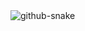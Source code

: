 <picture>
  <source media="(prefers-color-scheme: dark)" srcset="https://github.com/Abhishek21k/github-snake/blob/3c09fd500149e8c6d5b183cd7114591f71ea5892/github-snake-dark.svg" />
  <source media="(prefers-color-scheme: light)" srcset="https://github.com/Abhishek21k/github-snake/blob/3c09fd500149e8c6d5b183cd7114591f71ea5892/github-snake.svg" />
  <img alt="github-snake" src="https://github.com/Abhishek21k/github-snake/blob/3c09fd500149e8c6d5b183cd7114591f71ea5892/github-snake.svg" />
</picture>
